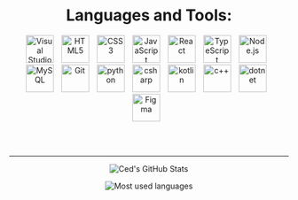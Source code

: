 <h1 align="center">
  Languages and Tools:
</h1>

<p align="center">
  <img width="50" alt="Visual Studio Code" width="26px" src="https://cdn.jsdelivr.net/gh/devicons/devicon/icons/vscode/vscode-original.svg" style="padding-right:10px;" />
  <img width="50"img width="200" alt="HTML5" width="26px" src="https://cdn.jsdelivr.net/gh/devicons/devicon/icons/html5/html5-original.svg" style="padding-right:10px;" />
  <img width="50" alt="CSS3" width="26px" src="https://cdn.jsdelivr.net/gh/devicons/devicon/icons/css3/css3-original.svg" style="padding-right:10px;" />
  <img width="50" alt="JavaScript" width="26px" src="https://cdn.jsdelivr.net/gh/devicons/devicon/icons/javascript/javascript-original.svg" style="padding-right:10px;" />
  <img width="50" alt="React" width="26px" src="https://cdn.jsdelivr.net/gh/devicons/devicon/icons/react/react-original.svg" style="padding-right:10px;" />
  <img width="50" alt="TypeScript" width="26px" src="https://cdn.jsdelivr.net/gh/devicons/devicon/icons/typescript/typescript-original.svg" style="padding-right:10px;" />
  <img width="50" alt="Node.js" width="26px" src="https://cdn.jsdelivr.net/gh/devicons/devicon/icons/nodejs/nodejs-original.svg" style="padding-right:10px;" />
  <br/>
  <img width="50" alt="MySQL" width="26px" src="https://cdn.jsdelivr.net/gh/devicons/devicon/icons/mysql/mysql-original.svg" style="padding-right:10px;" />
  <img width="50" alt="Git" width="26px" src="https://cdn.jsdelivr.net/gh/devicons/devicon/icons/git/git-original.svg" style="padding-right:10px;" />
  <img width="50" alt="python" width="26px" src="https://cdn.jsdelivr.net/gh/devicons/devicon/icons/python/python-original.svg" style="padding-right:10px;" />
  <img width="50" alt="csharp" width="26px" src="https://cdn.jsdelivr.net/gh/devicons/devicon/icons/csharp/csharp-original.svg" style="padding-right:10px;" />
  <img width="50" alt="kotlin" width="26px" src="https://cdn.jsdelivr.net/gh/devicons/devicon@latest/icons/kotlin/kotlin-original.svg" style="padding-right:10px" />
  <img width="50" alt="c++" width="26px" src="https://cdn.jsdelivr.net/gh/devicons/devicon/icons/cplusplus/cplusplus-original.svg" style="padding-right:10px;" />
  <img width="50" alt="dotnet" width="26px" src="https://cdn.jsdelivr.net/gh/devicons/devicon/icons/dotnetcore/dotnetcore-original.svg" style="padding-right:10px;" />
  <img width="50" alt="Figma" width="26px" src="https://cdn.jsdelivr.net/gh/devicons/devicon@latest/icons/figma/figma-original.svg" style="padding-right:10px;" />
</p>

<br />
<br />

---
<p align="center">
  <img align="center" alt="Ced's GitHub Stats" src="https://github-readme-stats.vercel.app/api?username=Ced-A21&show_icons=true&hide_border=false&title_color=ff652f&icon_color=FFE400&bg_color=09131B&text_color=ffffff&border_color=0c1a25" />
</p>
<p align="center">
  <img align="center" alt="Most used languages" src="https://github-readme-stats.vercel.app/api/top-langs/?username=Ced-A21&layout=compact&theme=onedark&hide_border=true&hide=shell,css,html,ruby&title_color=58A6FF&icon_color=1F6FEB&text_color=C3D1D9&bg_color=0D1117" />
</p>
